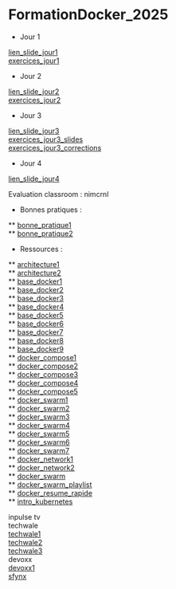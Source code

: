 # FormationDocker_2025

* Jour 1

[lien_slide_jour1](https://github.com/SitrakaResearchAndPOC/FormationDocker_2025/blob/main/Docker%20Jours%201.pptx)
</br> 
[exercices_jour1](https://github.com/SitrakaResearchAndPOC/FormationDocker_2025/edit/main/exercices_jour1.md)

* Jour 2

[lien_slide_jour2](https://github.com/SitrakaResearchAndPOC/FormationDocker_2025/blob/main/Docker%20Jours%202.pptx)
</br> 
[exercices_jour2](https://github.com/SitrakaResearchAndPOC/FormationDocker_2025/blob/main/exercices_jour2.md)


* Jour 3

[lien_slide_jour3](https://github.com/SitrakaResearchAndPOC/FormationDocker_2025/blob/main/Docker%20Jours%203.pptx)
</br> 
[exercices_jour3_slides](https://github.com/SitrakaResearchAndPOC/FormationDocker_2025/blob/main/exercices_jour3.pptx)
</br> 
[exercices_jour3_corrections](https://github.com/SitrakaResearchAndPOC/FormationDocker_2025/blob/main/exercices_jour3.md)

* Jour 4

[lien_slide_jour4](https://github.com/SitrakaResearchAndPOC/FormationDocker_2025/blob/main/Docker%20Jours%20%204.pptx)
</br> 

Evaluation classroom : nimcrnl

* Bonnes pratiques : 

** [bonne_pratique1](https://www.youtube.com/watch?v=BOrgHSF4rKQ)  </br>
** [bonne_pratique2](https://www.youtube.com/watch?v=rVJMH9iuelA&pp=ygUUYm9ubmUgcHJhdGlxdWUgeGF2a2k%3D)  </br>

* Ressources :
  
** [architecture1](https://www.youtube.com/shorts/AZ-DZkagKUg) </br>
** [architecture2](https://www.youtube.com/shorts/3jsmO0vz8os) </br>
** [base_docker1](https://www.youtube.com/playlist?list=PLn6POgpklwWq0iz59-px2z-qjDdZKEvWd) </br>
** [base_docker2](https://www.youtube.com/playlist?list=PLpLG--nxBMd-wO_MAWh3gzqCcFh4qNMvP)  </br>
** [base_docker3](https://www.youtube.com/watch?v=3aompDCIUPA) </br>
** [base_docker4](https://www.youtube.com/watch?v=3aompDCIUPA) </br>
** [base_docker5](https://www.youtube.com/watch?v=fZZwN_e3LYg&pp=ygUVZWF6eXRyYWluaW5nICsgZG9ja2Vy) </br>
** [base_docker6](https://www.youtube.com/watch?v=jXBS9-lvyvY&t=10s&pp=ygUGZG9ja2Vy) </br>
** [base_docker7](https://www.youtube.com/watch?v=xupiMCvsaQc&pp=0gcJCckAaK0XXGki) </br>
** [base_docker8](https://www.youtube.com/watch?v=sn6PlRf-UHk) </br>
** [base_docker9](https://www.youtube.com/watch?v=Jpesrg2R9ag&pp=ygUPa29yYmVuICsgZG9ja2Vy) </br>
** [docker_compose1](https://www.youtube.com/@nicelydev) </br>
** [docker_compose2](https://www.youtube.com/@nicelydev) </br>
** [docker_compose3](https://www.youtube.com/watch?v=y1QUtn_x12I) </br>
** [docker_compose4](https://www.youtube.com/watch?v=CEuWK3Imdtg&pp=ygUMZG9ja2VyIHN3YXJt) </br>
** [docker_compose5](https://www.youtube.com/watch?v=t1zjlajR8Ck&pp=ygUVZWF6eXRyYWluaW5nICsgZG9ja2Vy)  </br>
** [docker_swarm1](https://www.youtube.com/watch?v=CPS5yXzLBwQ&list=PLYXcqIV23kPnVvMDw1sGYzSBZW1RfDgkZ) </br>
** [docker_swarm2](https://www.youtube.com/watch?v=fVAvGMg4ugo&pp=ygUbZWF6eXRyYWluaW5nICsgZG9ja2VyIHN3YXJt) </br>
** [docker_swarm3](https://www.youtube.com/watch?v=Xj6RrWkJCxk)  </br>
** [docker_swarm4](https://www.youtube.com/watch?v=r_4__wmyrcw)   </br>
** [docker_swarm5](https://www.youtube.com/watch?v=zMC3SyeaDGU&t=577s) </br>
** [docker_swarm6](https://www.youtube.com/watch?v=ivEQ3rFe-sg) </br>
** [docker_swarm7](https://www.youtube.com/playlist?list=PLLhEJK7fQIxAY4gZd1Wl-GsLvg-e9Ap1e)  </br>
** [docker_network1](https://www.youtube.com/watch?v=bKFMS5C4CG0&pp=ygUOZG9ja2VyIG5ldHdvcms%3D) </br>
** [docker_network2](https://www.youtube.com/watch?v=5grbXvV_DSk&pp=ygUOZG9ja2VyIG5ldHdvcms%3D) </br>
** [docker_swarm](https://www.youtube.com/@Thetips4you/search?query=docker%20swarm) </br>
** [docker_swarm_playlist](https://www.youtube.com/playlist?list=PLLhEJK7fQIxAY4gZd1Wl-GsLvg-e9Ap1e) </br>
** [docker_resume_rapide](https://www.youtube.com/watch?v=ES4BcZcsBdU) </br>
** [intro_kubernetes](https://www.youtube.com/watch?v=wzH0qIq1sjQ) </br>

inpulse tv </br>
techwale </br>
[techwale1](https://www.youtube.com/watch?v=87vc5bFDApk&pp=ygUaa3ViZXJuZXRlcyArIGZyYW5jYWlzICsgdHY%3D)  </br>
[techwale2](https://www.youtube.com/watch?v=10DBlZJntHc&pp=ygUaa3ViZXJuZXRlcyArIGZyYW5jYWlzICsgdHY%3D)  </br>
[techwale3](https://www.youtube.com/watch?v=Te9Xit1m2IU&pp=ygUaa3ViZXJuZXRlcyArIGZyYW5jYWlzICsgdHY%3D)  </br>
devoxx  </br>
[devoxx1](https://www.youtube.com/watch?v=Zw-vNFOGwdw&pp=ygUaa3ViZXJuZXRlcyArIGZyYW5jYWlzICsgdHbSBwkJvQCDtaTen9Q%3D)  </br>
[sfynx](https://www.youtube.com/watch?v=sn6PlRf-UHk)

